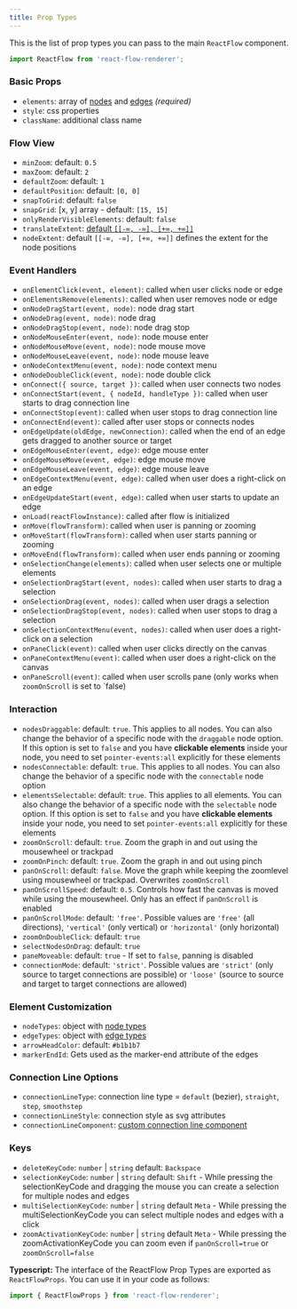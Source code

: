 ```yaml
---
title: Prop Types
---
```


This is the list of prop types you can pass to the main `ReactFlow` component.

```jsx
import ReactFlow from 'react-flow-renderer';
```

### Basic Props

- `elements`: array of [nodes](/docs/api/nodes/) and [edges](/docs/api/edges/) _(required)_
- `style`: css properties
- `className`: additional class name

### Flow View

- `minZoom`: default: `0.5`
- `maxZoom`: default: `2`
- `defaultZoom`: default: `1`
- `defaultPosition`: default: `[0, 0]`
- `snapToGrid`: default: `false`
- `snapGrid`: [x, y] array - default: `[15, 15]`
- `onlyRenderVisibleElements`: default: `false`
- `translateExtent`: [default `[[-∞, -∞], [+∞, +∞]]`](https://github.com/d3/d3-zoom#zoom_translateExtent)
- `nodeExtent`: default `[[-∞, -∞], [+∞, +∞]]` defines the extent for the node positions

### Event Handlers

- `onElementClick(event, element)`: called when user clicks node or edge
- `onElementsRemove(elements)`: called when user removes node or edge
- `onNodeDragStart(event, node)`: node drag start
- `onNodeDrag(event, node)`: node drag
- `onNodeDragStop(event, node)`: node drag stop
- `onNodeMouseEnter(event, node)`: node mouse enter
- `onNodeMouseMove(event, node)`: node mouse move
- `onNodeMouseLeave(event, node)`: node mouse leave
- `onNodeContextMenu(event, node)`: node context menu
- `onNodeDoubleClick(event, node)`: node double click
- `onConnect({ source, target })`: called when user connects two nodes
- `onConnectStart(event, { nodeId, handleType })`: called when user starts to drag connection line
- `onConnectStop(event)`: called when user stops to drag connection line
- `onConnectEnd(event)`: called after user stops or connects nodes
- `onEdgeUpdate(oldEdge, newConnection)`: called when the end of an edge gets dragged to another source or target
- `onEdgeMouseEnter(event, edge)`: edge mouse enter
- `onEdgeMouseMove(event, edge)`: edge mouse move
- `onEdgeMouseLeave(event, edge)`: edge mouse leave
- `onEdgeContextMenu(event, edge)`: called when user does a right-click on an edge
- `onEdgeUpdateStart(event, edge)`: called when user starts to update an edge
- `onLoad(reactFlowInstance)`: called after flow is initialized
- `onMove(flowTransform)`: called when user is panning or zooming
- `onMoveStart(flowTransform)`: called when user starts panning or zooming
- `onMoveEnd(flowTransform)`: called when user ends panning or zooming
- `onSelectionChange(elements)`: called when user selects one or multiple elements
- `onSelectionDragStart(event, nodes)`: called when user starts to drag a selection
- `onSelectionDrag(event, nodes)`: called when user drags a selection
- `onSelectionDragStop(event, nodes)`: called when user stops to drag a selection
- `onSelectionContextMenu(event, nodes)`: called when user does a right-click on a selection
- `onPaneClick(event)`: called when user clicks directly on the canvas
- `onPaneContextMenu(event)`: called when user does a right-click on the canvas
- `onPaneScroll(event)`: called when user scrolls pane (only works when `zoomOnScroll` is set to `false)

### Interaction

- `nodesDraggable`: default: `true`. This applies to all nodes. You can also change the behavior of a specific node with the `draggable` node option. If this option is set to `false` and you have **clickable elements** inside your node, you need to set `pointer-events:all` explicitly for these elements
- `nodesConnectable`: default: `true`. This applies to all nodes. You can also change the behavior of a specific node with the `connectable` node option
- `elementsSelectable`: default: `true`. This applies to all elements. You can also change the behavior of a specific node with the `selectable` node option. If this option is set to `false` and you have **clickable elements** inside your node, you need to set `pointer-events:all` explicitly for these elements
- `zoomOnScroll`: default: `true`. Zoom the graph in and out using the mousewheel or trackpad
- `zoomOnPinch`: default: `true`. Zoom the graph in and out using pinch
- `panOnScroll`: default: `false`. Move the graph while keeping the zoomlevel using mousewheel or trackpad. Overwrites `zoomOnScroll`
- `panOnScrollSpeed`: default: `0.5`. Controls how fast the canvas is moved while using the mousewheel. Only has an effect if `panOnScroll` is enabled
- `panOnScrollMode`: default: `'free'`. Possible values are `'free'` (all directions), `'vertical'` (only vertical) or `'horizontal'` (only horizontal)
- `zoomOnDoubleClick`: default: `true`
- `selectNodesOnDrag`: default: `true`
- `paneMoveable`: default: `true` - If set to `false`, panning is disabled
- `connectionMode`: default: `'strict'`. Possible values are `'strict'` (only source to target connections are possible) or `'loose'` (source to source and target to target connections are allowed)

### Element Customization

- `nodeTypes`: object with [node types](/docs/api/node-types/)
- `edgeTypes`: object with [edge types](/docs/api/edge-types/)
- `arrowHeadColor`: default: `#b1b1b7`
- `markerEndId`: Gets used as the marker-end attribute of the edges

### Connection Line Options

- `connectionLineType`: connection line type = `default` (bezier), `straight`, `step`, `smoothstep`
- `connectionLineStyle`: connection style as svg attributes
- `connectionLineComponent`: [custom connection line component](/examples/custom-connectionline/)

### Keys

- `deleteKeyCode`: `number` | `string` default: `Backspace`
- `selectionKeyCode`: `number` | `string` default: `Shift` - While pressing the selectionKeyCode and dragging the mouse you can create a selection for multiple nodes and edges
- `multiSelectionKeyCode`: `number` | `string` default `Meta` - While pressing the multiSelectionKeyCode you can select multiple nodes and edges with a click
- `zoomActivationKeyCode`: `number` | `string` default `Meta` - While pressing the zoomActivationKeyCode you can zoom even if `panOnScroll=true` or `zoomOnScroll=false`

**Typescript:** The interface of the ReactFlow Prop Types are exported as `ReactFlowProps`. You can use it in your code as follows:

```javascript
import { ReactFlowProps } from 'react-flow-renderer';
```
